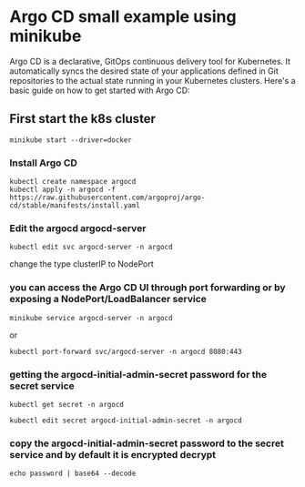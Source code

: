 # Argo CD small example using minikube

Argo CD is a declarative, GitOps continuous delivery tool for Kubernetes. It automatically syncs the desired state of your applications defined in Git repositories to the actual state running in your Kubernetes clusters. Here's a basic guide on how to get started with Argo CD:

## First start the k8s cluster

```
minikube start --driver=docker
```

### Install Argo CD

```
kubectl create namespace argocd
kubectl apply -n argocd -f https://raw.githubusercontent.com/argoproj/argo-cd/stable/manifests/install.yaml
```

### Edit the argocd argocd-server

```
kubectl edit svc argocd-server -n argocd
```

change the type clusterIP to NodePort

### you can access the Argo CD UI through port forwarding or by exposing a NodePort/LoadBalancer service

```
minikube service argocd-server -n argocd

```

or

```
kubectl port-forward svc/argocd-server -n argocd 8080:443

```

### getting the argocd-initial-admin-secret password for the secret service

```
kubectl get secret -n argocd
```

```
kubectl edit secret argocd-initial-admin-secret -n argocd
```

### copy the argocd-initial-admin-secret password to the secret service and by default it is encrypted decrypt

```
echo password | base64 --decode
```
